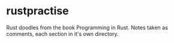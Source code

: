 # rustpractise
Rust doodles from the book Programming in Rust. Notes taken as comments, each section in it's own directory. 
